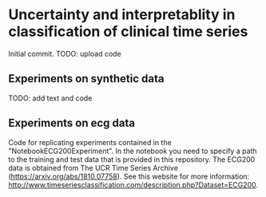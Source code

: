 # Uncertainty and interpretablity in classification of clinical time series

Initial commit. TODO: upload code

## Experiments on synthetic data

TODO: add text and code

## Experiments on ecg data

Code for replicating experiments contained in the "NotebookECG200Experiment". In the notebook you need to specify a path to the training and test data that is provided in this repository. The ECG200 data is obtained from The UCR Time Series Archive (https://arxiv.org/abs/1810.07758). See this website for more information: http://www.timeseriesclassification.com/description.php?Dataset=ECG200.
